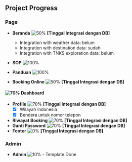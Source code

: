 ## Project Progress

### Page
- **Beranda** ![50%](https://progress-bar.dev/50) **[Tinggal Integrasi dengan DB]**
  - Integration with weather data: belum
  - Integration with destination data: sudah
  - Integration with TNKS exploration data: belum
    
- **SOP** ![100%](https://progress-bar.dev/100)
- **Panduan** ![100%](https://progress-bar.dev/100)
- **Booking Online** ![50%](https://progress-bar.dev/50) **[Tinggal Integrasi dengan DB]**

#### ![70%](https://progress-bar.dev/70) Dashboard 
- **Profile** ![70%](https://progress-bar.dev/70) **[Tinggal Integrasi dengan DB]**
  - [x] Wilayah Indonesia
  - [x] Bendera untuk nomor telepon
- **Riwayat Booking** ![70%](https://progress-bar.dev/70) **[Tinggal Integrasi dengan DB]**
- **Ganti Password** ![70%](https://progress-bar.dev/70) **[Tinggal Integrasi dengan DB]**
- **Footer** ![0%](https://progress-bar.dev/0) **[Tinggal Integrasi dengan DB]**

### Admin
- **Admin** ![10%](https://progress-bar.dev/10) - Template Done
